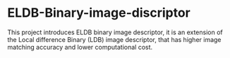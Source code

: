 # ELDB-Binary-image-discriptor
This project introduces ELDB binary image descriptor, it is an extension of the Local difference Binary (LDB) image descriptor, that has higher image matching accuracy and lower computational cost. 
